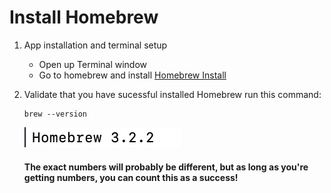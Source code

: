 # Install Homebrew
1. App installation and terminal setup
    * Open up Terminal window
    * Go to homebrew and install [Homebrew Install](https://brew.sh/)

2. Validate that you have sucessful installed Homebrew run this command:
    ``` 
    brew --version
    ```
    ![](assets/homebrew-validate.png)

    #### The exact numbers will probably be different, but as long as you're getting numbers, you can count this as a success!

